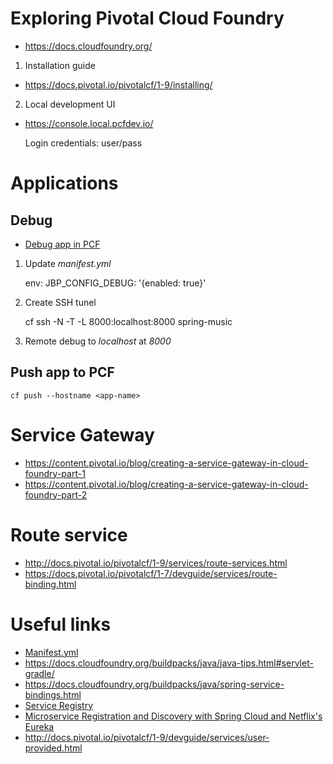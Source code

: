 # Exploring Pivotal Cloud Foundry 

  - https://docs.cloudfoundry.org/



1. Installation guide

  - https://docs.pivotal.io/pivotalcf/1-9/installing/
    
2. Local development UI

  - https://console.local.pcfdev.io/
    
    Login credentials: user/pass
    
# Applications

## Debug

 - [Debug app in PCF](https://discuss.pivotal.io/hc/en-us/articles/221317307-How-to-remotely-debug-Java-applications-on-PCF-)

1. Update _manifest.yml_

	env:
	 JBP_CONFIG_DEBUG: '{enabled: true}'


2. Create SSH tunel 
	
	cf ssh -N -T -L 8000:localhost:8000 spring-music

3. Remote debug to _localhost_ at _8000_


## Push app to PCF

    cf push --hostname <app-name>
    

# Service Gateway

  - https://content.pivotal.io/blog/creating-a-service-gateway-in-cloud-foundry-part-1
  - https://content.pivotal.io/blog/creating-a-service-gateway-in-cloud-foundry-part-2

# Route service
    
  - http://docs.pivotal.io/pivotalcf/1-9/services/route-services.html
  - https://docs.pivotal.io/pivotalcf/1-7/devguide/services/route-binding.html
    
    
# Useful links

  - [Manifest.yml](https://docs.cloudfoundry.org/devguide/deploy-apps/manifest.html)
  - https://docs.cloudfoundry.org/buildpacks/java/java-tips.html#servlet-gradle/ 
  - https://docs.cloudfoundry.org/buildpacks/java/spring-service-bindings.html
  - [Service Registry](http://docs.pivotal.io/spring-cloud-services/1-3/service-registry/resources.html)
  - [Microservice Registration and Discovery with Spring Cloud and Netflix's Eureka](https://spring.io/blog/2015/01/20/microservice-registration-and-discovery-with-spring-cloud-and-netflix-s-eureka)  
  - http://docs.pivotal.io/pivotalcf/1-9/devguide/services/user-provided.html